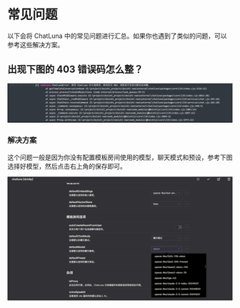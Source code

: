 # 常见问题

以下会将 ChatLuna 中的常见问题进行汇总。如果你也遇到了类似的问题，可以参考这些解决方案。

## 出现下图的 403 错误码怎么整？

![alt text](../../public/images/image-70.png)

### 解决方案

这个问题一般是因为你没有配置模板房间使用的模型，聊天模式和预设，参考下图选择好模型，然后点击右上角的保存即可。

![alt text](../../public/images/image-69.png)